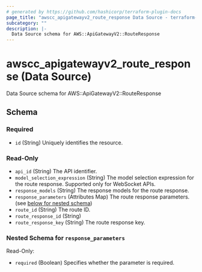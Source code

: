 ```yaml
---
# generated by https://github.com/hashicorp/terraform-plugin-docs
page_title: "awscc_apigatewayv2_route_response Data Source - terraform-provider-awscc"
subcategory: ""
description: |-
  Data Source schema for AWS::ApiGatewayV2::RouteResponse
---
```


# awscc_apigatewayv2_route_response (Data Source)

Data Source schema for AWS::ApiGatewayV2::RouteResponse



<!-- schema generated by tfplugindocs -->
## Schema

### Required

- `id` (String) Uniquely identifies the resource.

### Read-Only

- `api_id` (String) The API identifier.
- `model_selection_expression` (String) The model selection expression for the route response. Supported only for WebSocket APIs.
- `response_models` (String) The response models for the route response.
- `response_parameters` (Attributes Map) The route response parameters. (see [below for nested schema](#nestedatt--response_parameters))
- `route_id` (String) The route ID.
- `route_response_id` (String)
- `route_response_key` (String) The route response key.

<a id="nestedatt--response_parameters"></a>
### Nested Schema for `response_parameters`

Read-Only:

- `required` (Boolean) Specifies whether the parameter is required.
